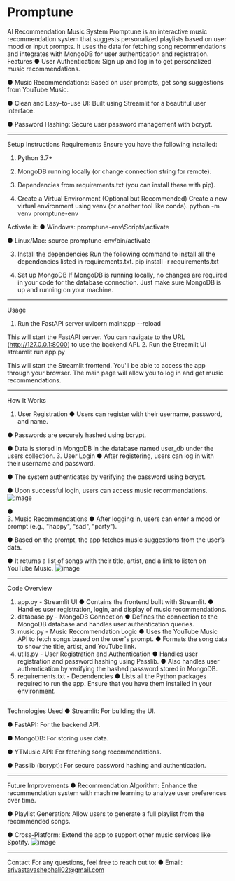 # Promptune
AI Recommendation Music System
Promptune is an interactive music recommendation system that suggests personalized playlists based on user mood or input prompts. It uses the data for fetching song recommendations and integrates with MongoDB for user authentication and registration.
Features
●	User Authentication: Sign up and log in to get personalized music recommendations.

●	Music Recommendations: Based on user prompts, get song suggestions from YouTube Music.

●	Clean and Easy-to-use UI: Built using Streamlit for a beautiful user interface.

●	Password Hashing: Secure user password management with bcrypt.
________________________________________
Setup Instructions
Requirements
Ensure you have the following installed:
1.	Python 3.7+
2.	MongoDB running locally (or change connection string for remote).
3.	Dependencies from requirements.txt (you can install these with pip).


1. Create a Virtual Environment (Optional but Recommended)
Create a new virtual environment using venv (or another tool like conda).
python -m venv promptune-env

Activate it:
●	Windows: promptune-env\Scripts\activate

●	Linux/Mac: source promptune-env/bin/activate

3. Install the dependencies
Run the following command to install all the dependencies listed in requirements.txt.
pip install -r requirements.txt

4. Set up MongoDB
If MongoDB is running locally, no changes are required in your code for the database connection. Just make sure MongoDB is up and running on your machine.

________________________________________
Usage
1. Run the FastAPI server
uvicorn main:app --reload

This will start the FastAPI server. You can navigate to the URL (http://127.0.0.1:8000) to use the backend API.
2. Run the Streamlit UI
streamlit run app.py

This will start the Streamlit frontend. You'll be able to access the app through your browser. The main page will allow you to log in and get music recommendations.
________________________________________
How It Works
1. User Registration
●	Users can register with their username, password, and name.

●	Passwords are securely hashed using bcrypt.

●	Data is stored in MongoDB in the database named user_db  under the users collection.
3. User Login
●	After registering, users can log in with their username and password.

●	The system authenticates by verifying the password using bcrypt.

●	Upon successful login, users can access music recommendations.
![image](https://github.com/user-attachments/assets/03e039c4-4e41-4ea1-8446-487dfe6a97cc)

●	 
3. Music Recommendations
●	After logging in, users can enter a mood or prompt (e.g., "happy", "sad", "party").

●	Based on the prompt, the app fetches music suggestions from the user’s data.

●	It returns a list of songs with their title, artist, and a link to listen on YouTube Music.
![image](https://github.com/user-attachments/assets/3e8920c8-ffaf-4f77-ac72-88d371576018)

________________________________________
Code Overview
1. app.py - Streamlit UI
●	Contains the frontend built with Streamlit.
●	Handles user registration, login, and display of music recommendations.
2. database.py - MongoDB Connection
●	Defines the connection to the MongoDB database and handles user authentication queries.
3. music.py - Music Recommendation Logic
●	Uses the YouTube Music API to fetch songs based on the user's prompt.
●	Formats the song data to show the title, artist, and YouTube link.
4. utils.py - User Registration and Authentication
●	Handles user registration and password hashing using Passlib.
●	Also handles user authentication by verifying the hashed password stored in MongoDB.
5. requirements.txt - Dependencies
●	Lists all the Python packages required to run the app. Ensure that you have them installed in your environment.
________________________________________
Technologies Used
●	Streamlit: For building the UI.

●	FastAPI: For the backend API.

●	MongoDB: For storing user data.

●	YTMusic API: For fetching song recommendations.

●	Passlib (bcrypt): For secure password hashing and authentication.
________________________________________
Future Improvements
●	Recommendation Algorithm: Enhance the recommendation system with machine learning to analyze user preferences over time.

●	Playlist Generation: Allow users to generate a full playlist from the recommended songs.

●	Cross-Platform: Extend the app to support other music services like Spotify.
![image](https://github.com/user-attachments/assets/a865165c-205b-4f14-92bc-6e25db31898e)
 
________________________________________
Contact
For any questions, feel free to reach out to:
●	Email: srivastavashephali02@gmail.com

